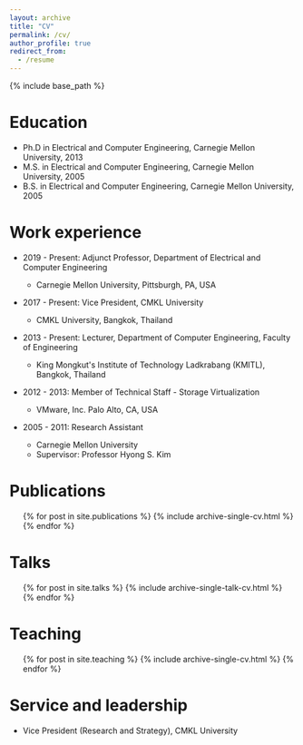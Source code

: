 ```yaml
---
layout: archive
title: "CV"
permalink: /cv/
author_profile: true
redirect_from:
  - /resume
---
```


{% include base_path %}

Education
======
* Ph.D in Electrical and Computer Engineering, Carnegie Mellon University, 2013
* M.S. in Electrical and Computer Engineering, Carnegie Mellon University, 2005
* B.S. in Electrical and Computer Engineering, Carnegie Mellon University, 2005

Work experience
======
* 2019 - Present: Adjunct Professor, Department of Electrical and Computer Engineering
  * Carnegie Mellon University, Pittsburgh, PA, USA

* 2017 - Present: Vice President, CMKL University
  * CMKL University, Bangkok, Thailand

* 2013 - Present: Lecturer, Department of Computer Engineering, Faculty of Engineering
  * King Mongkut's Institute of Technology Ladkrabang (KMITL), Bangkok, Thailand

* 2012 - 2013: Member of Technical Staff - Storage Virtualization
  * VMware, Inc. Palo Alto, CA, USA

* 2005 - 2011: Research Assistant
  * Carnegie Mellon University
  * Supervisor: Professor Hyong S. Kim
  
Publications
======
  <ul>{% for post in site.publications %}
    {% include archive-single-cv.html %}
  {% endfor %}</ul>
  
Talks
======
  <ul>{% for post in site.talks %}
    {% include archive-single-talk-cv.html %}
  {% endfor %}</ul>
  
Teaching
======
  <ul>{% for post in site.teaching %}
    {% include archive-single-cv.html %}
  {% endfor %}</ul>
  
Service and leadership
======
* Vice President (Research and Strategy), CMKL University
